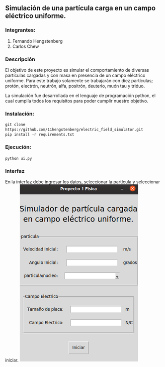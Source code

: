 ## Simulación de una partícula carga en un campo eléctrico uniforme.

### Integrantes:

1. Fernando Hengstenberg
2. Carlos Chew

### Descripción
El objetivo de este proyecto es simular el comportamiento de diversas partículas cargadas y con masa en presencia de un campo eléctrico uniforme. Para este trabajo solamente se trabajarán con diez partículas; protón, electrón, neutrón, alfa, positrón, deuterio, muón tau y triduo. 

La simulación fue desarrollada en el lenguaje de programación python, el cual cumplía todos los requisitos para poder cumplir nuestro objetivo.


### Instalación:
```
git clone https://github.com/11hengstenberg/electric_field_simulator.git
pip install -r requirements.txt
```
### Ejecución:
`python ui.py`

### Interfaz
En la interfaz debe ingresar los datos, seleccionar la partícula y seleccionar iniciar.
![picture](interfaz.png)

